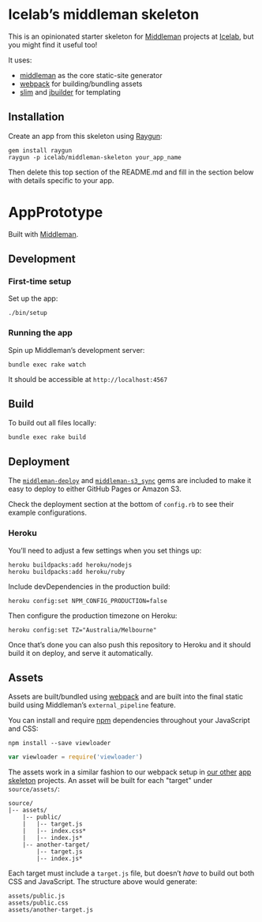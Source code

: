 # Icelab’s middleman skeleton

This is an opinionated starter skeleton for [Middleman][middleman] projects at [Icelab](http://icelab.com.au/), but you might find it useful too!

It uses:

* [middleman][middleman] as the core static-site generator
* [webpack][webpack] for building/bundling assets
* [slim][slim] and [jbuilder][jbuilder] for templating

[slim]: http://slim-lang.com/
[jbuilder]: https://github.com/rails/jbuilder

## Installation

Create an app from this skeleton using [Raygun](https://github.com/carbonfive/raygun):

```
gem install raygun
raygun -p icelab/middleman-skeleton your_app_name
```

Then delete this top section of the README.md and fill in the section below with details specific to your app.

# AppPrototype

Built with [Middleman][middleman].

## Development

### First-time setup

Set up the app:

```
./bin/setup
```

### Running the app

Spin up Middleman’s development server:

```
bundle exec rake watch
```

It should be accessible at `http://localhost:4567`

## Build

To build out all files locally:

```
bundle exec rake build
```

## Deployment

The [`middleman-deploy`][middleman-deploy] and [`middleman-s3_sync`][middleman-s3_sync] gems are included to make it easy to deploy to either GitHub Pages or Amazon S3.

Check the deployment section at the bottom of `config.rb` to see their example configurations.

### Heroku

You’ll need to adjust a few settings when you set things up:

```
heroku buildpacks:add heroku/nodejs
heroku buildpacks:add heroku/ruby
```

Include devDependencies in the production build:

```
heroku config:set NPM_CONFIG_PRODUCTION=false
```

Then configure the production timezone on Heroku:

```
heroku config:set TZ="Australia/Melbourne"
```

Once that’s done you can also push this repository to Heroku and it should build it on deploy, and serve it automatically.

## Assets

Assets are built/bundled using [webpack][webpack] and are built into the final static build using Middleman’s `external_pipeline` feature.

You can install and require [npm][npm] dependencies throughout your JavaScript and CSS:

```
npm install --save viewloader
```

```js
var viewloader = require('viewloader')
```

The assets work in a similar fashion to our webpack setup in [our other][dry-web-skeleton] [app skeleton][rails-skeleton] projects. An asset will be built for each "target" under `source/assets/`:

```
source/
|-- assets/
    |-- public/
    |   |-- target.js
    |   |-- index.css*
    |   |-- index.js*
    |-- another-target/
        |-- target.js
        |-- index.js*
```

Each target must include a `target.js` file, but doesn’t _have_ to build out both CSS and JavaScript. The structure above would generate:

```
assets/public.js
assets/public.css
assets/another-target.js
```

[middleman]: https://middlemanapp.com/
[webpack]: https://webpack.github.io/
[middleman-deploy]: https://github.com/middleman-contrib/middleman-deploy
[middleman-s3_sync]: https://github.com/fredjean/middleman-s3_sync
[npm]: http://npmjs.com/
[dry-web-skeleton]: https://github.com/icelab/dry-web-skeleton
[rails-skeleton]: https://github.com/icelab/rails-skeleton
